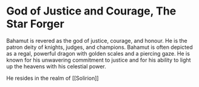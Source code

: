 # God of Justice and Courage, The Star Forger

Bahamut is revered as the god of justice, courage, and honour. He is the patron deity of knights, judges, and champions. Bahamut is often depicted as a regal, powerful dragon with golden scales and a piercing gaze. He is known for his unwavering commitment to justice and for his ability to light up the heavens with his celestial power.

He resides in the realm of [[Solirion]]